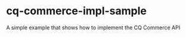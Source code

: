 cq-commerce-impl-sample
=======================

A simple example that shows how to implement the CQ Commerce API